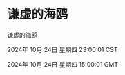 # 谦虚的海鸥
[谦虚的海鸥](http://219.139.199.238:56308/qxdho/course/base/hotlink/index.php)

2024年 10月 24日 星期四 23:00:01 CST

2024年 10月 24日 星期四 15:00:01 GMT
